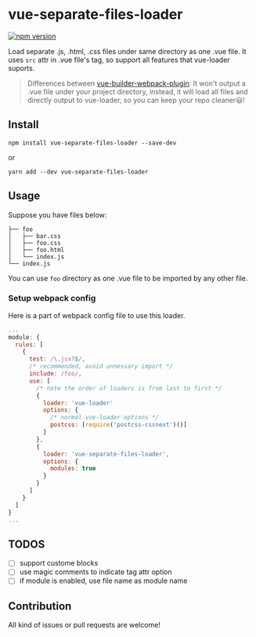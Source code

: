 # vue-separate-files-loader
[![npm version](https://badge.fury.io/js/vue-separate-files-loader.svg)](https://badge.fury.io/js/vue-separate-files-loader)


Load separate .js, .html, .css files under same directory as one .vue file.
It uses `src` attr in .vue file's tag, so support all features that vue-loader suports.

> Differences between [vue-builder-webpack-plugin](https://github.com/pksunkara/vue-builder-webpack-plugin): It won't output a .vue file under your project directory, instead, it will load all files and directly output to vue-loader, so you can keep your repo cleaner😃!

## Install
```
npm install vue-separate-files-loader --save-dev
```
or
```
yarn add --dev vue-separate-files-loader
```
## Usage

Suppose you have files below:
```
├── foo
│   ├── bar.css
│   ├── foo.css
│   ├── foo.html
│   └── index.js
└── index.js
```

You can use `foo` directory as one .vue file to be imported by any other file.

### Setup webpack config
Here is a part of webpack config file to use this loader.
```js
...
module: {
  rules: [
    {
      test: /\.jsx?$/,
      /* recommended, avoid unnessary import */
      include: /foo/,
      use: [
        /* note the order of loaders is from last to first */
        {
          loader: 'vue-loader'
          options: {
            /* normal vue-loader options */
            postcss: [require('postcss-cssnext')()]
          }
        },
        {
          loader: 'vue-separate-files-loader',
          options: {
            modules: true
          }
        }
      ]
    }
  ]
}
...
```

## TODOS
* [ ] support custome blocks
* [ ] use magic comments to indicate tag attr option
* [ ] if module is enabled, use file name as module name

## Contribution
All kind of issues or pull requests are welcome!
